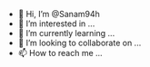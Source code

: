 - 👋 Hi, I’m @Sanam94h
- 👀 I’m interested in ...
- 🌱 I’m currently learning ...
- 💞️ I’m looking to collaborate on ...
- 📫 How to reach me ...

<!---
Sanam94h/Sanam94h is a ✨ special ✨ repository because its `README.md` (this file) appears on your GitHub profile.
You can click the Preview link to take a look at your changes.
--->
